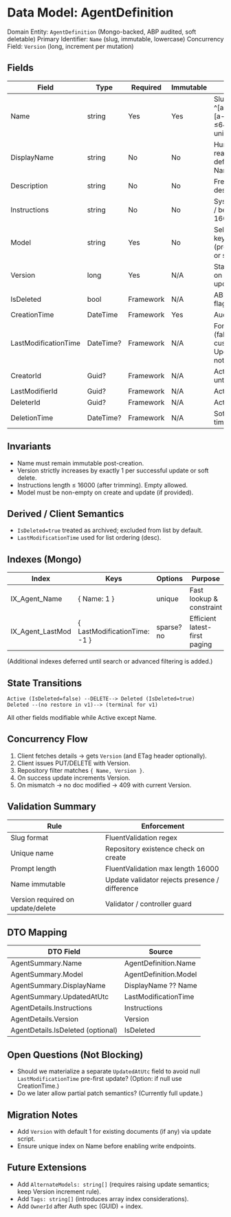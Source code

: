# Data Model: AgentDefinition

Domain Entity: `AgentDefinition` (Mongo-backed, ABP audited, soft deletable)
Primary Identifier: `Name` (slug, immutable, lowercase)
Concurrency Field: `Version` (long, increment per mutation)

## Fields
| Field | Type | Required | Immutable | Notes |
|-------|------|----------|----------|-------|
| Name | string | Yes | Yes | Slug pattern ^[a-z0-9]+(?:-[a-z0-9]+)*$, ≤64 chars; unique index |
| DisplayName | string | No | No | Human-readable label; defaults to Name if absent |
| Description | string | No | No | Free-form description |
| Instructions | string | No | No | System prompt / behavior; 0–16000 chars |
| Model | string | Yes | No | Selected model key (provider:model or simple) |
| Version | long | Yes | N/A | Starts at 1, ++ on update/delete |
| IsDeleted | bool | Framework | N/A | ABP soft delete flag |
| CreationTime | DateTime | Framework | Yes | Audit field |
| LastModificationTime | DateTime? | Framework | N/A | For ordering (fallback if custom UpdatedTime not added) |
| CreatorId | Guid? | Framework | N/A | Actor (unused until Auth) |
| LastModifierId | Guid? | Framework | N/A | Actor (unused) |
| DeleterId | Guid? | Framework | N/A | Actor (unused) |
| DeletionTime | DateTime? | Framework | N/A | Soft delete timestamp |

## Invariants
- Name must remain immutable post-creation.
- Version strictly increases by exactly 1 per successful update or soft delete.
- Instructions length ≤ 16000 (after trimming). Empty allowed.
- Model must be non-empty on create and update (if provided).

## Derived / Client Semantics
- `IsDeleted=true` treated as archived; excluded from list by default.
- `LastModificationTime` used for list ordering (desc).

## Indexes (Mongo)
| Index | Keys | Options | Purpose |
|-------|------|---------|---------|
| IX_Agent_Name | { Name: 1 } | unique | Fast lookup & constraint |
| IX_Agent_LastMod | { LastModificationTime: -1 } | sparse? no | Efficient latest-first paging |

(Additional indexes deferred until search or advanced filtering is added.)

## State Transitions
```
Active (IsDeleted=false) --DELETE--> Deleted (IsDeleted=true)
Deleted --(no restore in v1)--> (terminal for v1)
```
All other fields modifiable while Active except Name.

## Concurrency Flow
1. Client fetches details → gets `Version` (and ETag header optionally).
2. Client issues PUT/DELETE with Version.
3. Repository filter matches `{ Name, Version }`.
4. On success update increments Version.
5. On mismatch → no doc modified → 409 with current Version.

## Validation Summary
| Rule | Enforcement |
|------|-------------|
| Slug format | FluentValidation regex |
| Unique name | Repository existence check on create |
| Prompt length | FluentValidation max length 16000 |
| Name immutable | Update validator rejects presence / difference |
| Version required on update/delete | Validator / controller guard |

## DTO Mapping
| DTO Field | Source |
|-----------|--------|
| AgentSummary.Name | AgentDefinition.Name |
| AgentSummary.Model | AgentDefinition.Model |
| AgentSummary.DisplayName | DisplayName ?? Name |
| AgentSummary.UpdatedAtUtc | LastModificationTime | 
| AgentDetails.Instructions | Instructions |
| AgentDetails.Version | Version |
| AgentDetails.IsDeleted (optional) | IsDeleted |

## Open Questions (Not Blocking)
- Should we materialize a separate `UpdatedAtUtc` field to avoid null `LastModificationTime` pre-first update? (Option: if null use CreationTime.)
- Do we later allow partial patch semantics? (Currently full update.)

## Migration Notes
- Add `Version` with default 1 for existing documents (if any) via update script.
- Ensure unique index on Name before enabling write endpoints.

## Future Extensions
- Add `AlternateModels: string[]` (requires raising update semantics; keep Version increment rule).
- Add `Tags: string[]` (introduces array index considerations).
- Add `OwnerId` after Auth spec (GUID) + index.
